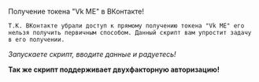 Получение токена "Vk ME" в ВКонтакте!

`Т.К. ВКонтакте убрали доступ к прямому получению токена "Vk ME" его нельзя получить первичным способом.
Данный скрипт вам упростит задачу в его получении.`

_Запускаете скрипт, вводите данные и радуетесь!_

**Так же скрипт поддерживает двухфакторную авторизацию!**
